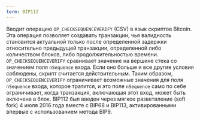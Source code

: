 ```yaml
---
term: BIP112
---
```


Вводит операцию `OP_CHECKSEQUENCEVERIFY` (CSV) в язык скриптов Bitcoin. Эта операция позволяет создавать транзакции, чья валидность становится актуальной только после определенной задержки относительно предыдущей транзакции, определенной либо количеством блоков, либо продолжительностью времени. `OP_CHECKSEQUENCEVERIFY` сравнивает значение на вершине стека со значением поля `nSequence` входа. Если оно больше и все другие условия соблюдены, скрипт считается действительным. Таким образом, `OP_CHECKSEQUENCEVERIFY` ограничивает возможные значения для поля `nSequence` входа, которое тратится, и это поле `nSequence` само по себе ограничивает, когда транзакция, включающая этот вход, может быть включена в блок. BIP112 был введен через мягкое разветвление (soft fork) 4 июля 2016 года вместе с BIP68 и BIP113, активированными впервые с использованием метода BIP9.
